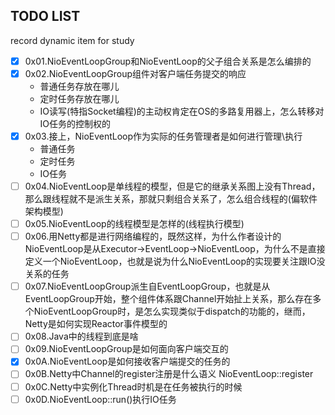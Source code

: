 ## TODO LIST

record dynamic item for study

- [X] 0x01.NioEventLoopGroup和NioEventLoop的父子组合关系是怎么编排的
- [X] 0x02.NioEventLoopGroup组件对客户端任务提交的响应
  * 普通任务存放在哪儿
  * 定时任务存放在哪儿
  * IO读写(特指Socket编程)的主动权肯定在OS的多路复用器上，怎么转移对IO任务的控制权的
- [X] 0x03.接上，NioEventLoop作为实际的任务管理者是如何进行管理\执行
  * 普通任务
  * 定时任务
  * IO任务
- [ ] 0x04.NioEventLoop是单线程的模型，但是它的继承关系图上没有Thread，那么跟线程就不是派生关系，那就只剩组合关系了，怎么组合线程的(偏软件架构模型)
- [ ] 0x05.NioEventLoop的线程模型是怎样的(线程执行模型)
- [ ] 0x06.用Netty都是进行网络编程的，既然这样，为什么作者设计的NioEventLoop是从Executor->EventLoop->NioEventLoop，为什么不是直接定义一个NioEventLoop，也就是说为什么NioEventLoop的实现要关注跟IO没关系的任务
- [ ] 0x07.NioEventLoopGroup派生自EventLoopGroup，也就是从EventLoopGroup开始，整个组件体系跟Channel开始扯上关系，那么存在多个NioEventLoopGroup时，是怎么实现类似于dispatch的功能的，继而，Netty是如何实现Reactor事件模型的
- [ ] 0x08.Java中的线程到底是啥
- [ ] 0x09.NioEventLoopGroup是如何面向客户端交互的
- [X] 0x0A.NioEventLoop是如何接收客户端提交的任务的
- [ ] 0x0B.Netty中Channel的register注册是什么语义 NioEventLoop::register
- [ ] 0x0C.Netty中实例化Thread时机是在任务被执行的时候
- [ ] 0x0D.NioEventLoop::run()执行IO任务